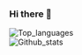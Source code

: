 ### Hi there 👋

![Top_languages](https://github-readme-stats.vercel.app/api/top-langs/?username=judaaaron&layout=compact&langs_count=8&theme=cobalt)
<br>
![Github_stats](https://github-readme-stats.vercel.app/api?username=judaaaron&show_icons=true&theme=cobalt)
<!--
**judaaaron/judaaaron** is a ✨ _special_ ✨ repository because its `README.md` (this file) appears on your GitHub profile.

Here are some ideas to get you started:

- 🔭 I’m currently working on ...
- 🌱 I’m currently learning ...
- 👯 I’m looking to collaborate on ...
- 🤔 I’m looking for help with ...
- 💬 Ask me about ...
- 📫 How to reach me: ...
- 😄 Pronouns: ...
- ⚡ Fun fact: ...
-->

